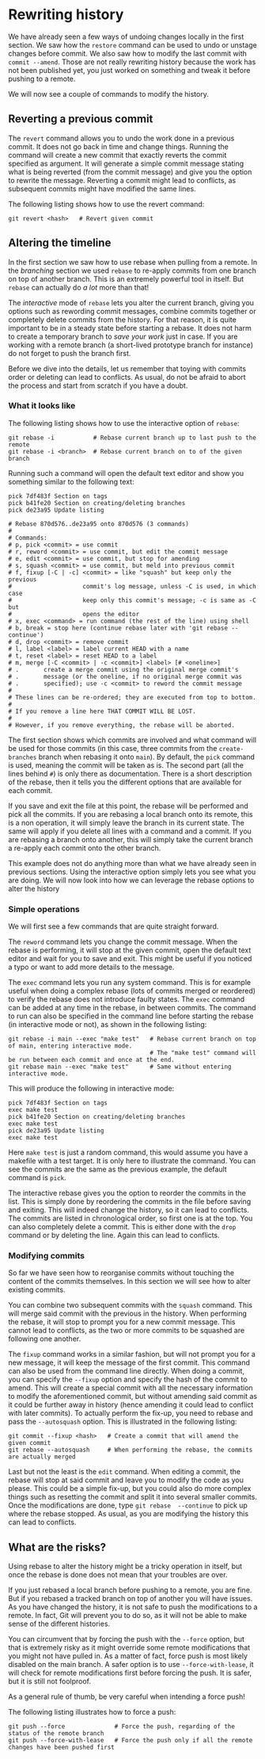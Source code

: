 # Rewriting history

We have already seen a few ways of undoing changes locally in the first section. We saw how the `restore` command can be
used to undo or unstage changes before commit. We also saw how to modify the last commit with `commit --amend`. Those
are not really rewriting history because the work has not been published yet, you just worked on something and tweak it 
before pushing to a remote.

We will now see a couple of commands to modify the history.

## Reverting a previous commit

The `revert` command allows you to undo the work done in a previous commit. It does not go back in time and change 
things. Running the command will create a new commit that exactly reverts the commit specified as argument. It will 
generate a simple commit message stating what is being reverted (from the commit message) and give you the option to 
rewrite the message. Reverting a commit might lead to conflicts, as subsequent commits might have modified the same
lines.

The following listing shows how to use the revert command:

```shell
git revert <hash>   # Revert given commit
```

## Altering the timeline

In the first section we saw how to use rebase when pulling from a remote. In the *branching* section we used `rebase` to
re-apply commits from one branch on top of another branch. This is an extremely powerful tool in itself. But `rebase`
can actually do *a lot* more than that! 

The *interactive* mode of `rebase` lets you alter the current branch, giving you options such as rewording commit 
messages, combine commits together or completely delete commits from the history. For that reason, it is quite 
important to be in a steady state before starting a rebase. It does not harm to create a temporary branch to *save 
your work* just in case. If you are working with a remote branch (a short-lived prototype branch for instance) do 
not forget to push the branch first.

Before we dive into the details, let us remember that toying with commits order or deleting can lead to conflicts. 
As usual, do not be afraid to abort the process and start from scratch if you have a doubt.

### What it looks like

The following listing shows how to use the interactive option of `rebase`:

```shell
git rebase -i           # Rebase current branch up to last push to the remote
git rebase -i <branch>  # Rebase current branch on to of the given branch
```

Running such a command will open the default text editor and show you something similar to the following text:

```text
pick 7df483f Section on tags
pick b41fe20 Section on creating/deleting branches
pick de23a95 Update listing

# Rebase 870d576..de23a95 onto 870d576 (3 commands)
#
# Commands:
# p, pick <commit> = use commit
# r, reword <commit> = use commit, but edit the commit message
# e, edit <commit> = use commit, but stop for amending
# s, squash <commit> = use commit, but meld into previous commit
# f, fixup [-C | -c] <commit> = like "squash" but keep only the previous
#                    commit's log message, unless -C is used, in which case
#                    keep only this commit's message; -c is same as -C but
#                    opens the editor
# x, exec <command> = run command (the rest of the line) using shell
# b, break = stop here (continue rebase later with 'git rebase --continue')
# d, drop <commit> = remove commit
# l, label <label> = label current HEAD with a name
# t, reset <label> = reset HEAD to a label
# m, merge [-C <commit> | -c <commit>] <label> [# <oneline>]
# .       create a merge commit using the original merge commit's
# .       message (or the oneline, if no original merge commit was
# .       specified); use -c <commit> to reword the commit message
#
# These lines can be re-ordered; they are executed from top to bottom.
#
# If you remove a line here THAT COMMIT WILL BE LOST.
#
# However, if you remove everything, the rebase will be aborted.
```

The first section shows which commits are involved and what command will be used for those commits (in this case, 
three commits from the `create-branches` branch when rebasing it onto `main`). By default, the `pick` command is used,
meaning the commit will be taken as is. The second part (all the lines behind `#`) is only there as documentation. There
is a short description of the rebase, then it tells you the different options that are available for each commit.

If you save and exit the file at this point, the rebase will be performed and pick all the commits. If you are rebasing
a local branch onto its remote, this is a non operation, it will simply leave the branch in its current state. The same
will apply if you delete all lines with a command and a commit. If you are rebasing a branch onto another, this will 
simply take the current branch a re-apply each commit onto the other branch.

This example does not do anything more than what we have already seen in previous sections. Using the interactive 
option simply lets you see what you are doing. We will now look into how we can leverage the rebase options to alter 
the history

### Simple operations

We will first see a few commands that are quite straight forward.

The `reword` command lets you change the commit message. When the rebase is performing, it will stop at the given 
commit, open the default text editor and wait for you to save and exit. This might be useful if you noticed a typo 
or want to add more details to the message.

The `exec` command lets you run any system command. This is for example useful when doing a complex rebase (lots of 
commits merged or reordered) to verify the rebase does not introduce faulty states. The `exec` command can be added 
at any time in the rebase, in between commits. The command to run can also be specified in the command line before 
starting the rebase (in interactive mode or not), as shown in the following listing:

```shell
git rebase -i main --exec "make test"   # Rebase current branch on top of main, entering interactive mode.
                                        # The "make test" command will be run between each commit and once at the end.
git rebase main --exec "make test"      # Same without entering interactive mode.
```

This will produce the following in interactive mode:

```text
pick 7df483f Section on tags
exec make test
pick b41fe20 Section on creating/deleting branches
exec make test
pick de23a95 Update listing
exec make test
```

Here `make test` is just a random command, this would assume you have a makefile with a test target. It is only here 
to illustrate the command. You can see the commits are the same as the previous example, the default command is `pick`.

The interactive rebase gives you the option to reorder the commits in the list. This is simply done by reordering 
the commits in the file before saving and exiting. This will indeed change the history, so it can lead to conflicts. 
The commits are listed in chronological order, so first one is at the top. You can also completely delete a commit. 
This is either done with the `drop` command or by deleting the line. Again this can lead to conflicts.

### Modifying commits

So far we have seen how to reorganise commits without touching the content of the commits themselves. In this section
we will see how to alter existing commits.

You can combine two subsequent commits with the `squash` command. This will merge said commit with the previous in 
the history. When performing the rebase, it will stop to prompt you for a new commit message. This cannot lead to 
conflicts, as the two or more commits to be squashed are following one another.

The `fixup` command works in a similar fashion, but will not prompt you for a new message, it will keep the message of
the first commit. This command can also be used from the command line directly. When doing a commit, you can specify 
the `--fixup` option and specify the hash of the commit to amend. This will create a special commit with all the 
necessary information to modify the aforementioned commit, but without amending said commit as it could be further 
away in
history (hence amending it could lead to conflict with later commits). To actually perform the fix-up, you need to
rebase and pass the `--autosquash` option. This is illustrated in the following listing: 

```shell
git commit --fixup <hash>   # Create a commit that will amend the given commit
git rebase --autosquash     # When performing the rebase, the commits are actually merged
```

Last but not the least is the `edit` command. When editing a commit, the rebase will stop at said commit and leave 
you to modify the code as you please. This could be a simple fix-up, but you could also do more complex things such 
as resetting the commit and split it into several smaller commits. Once the modifications are done, type `git rebase 
--continue` to pick up where the rebase stopped. As usual, as you are modifying the history this can lead to conflicts.

## What are the risks?

Using rebase to alter the history might be a tricky operation in itself, but once the rebase is done does not mean 
that your troubles are over.

If you just rebased a local branch before pushing to a remote, you are fine. But if you rebased a tracked branch on top
of another you will have issues. As you have changed the history, it is not safe to push the modifications to a remote.
In fact, Git will prevent you to do so, as it will not be able to make sense of the different histories.

You can circumvent that by forcing the push with the `--force` option, but that is extremely risky as it might 
override some remote modifications that you might not have pulled in. As a matter of fact, force push is most likely 
disabled on the main branch. A safer option is to use `--force-with-lease`, it will check for remote modifications 
first before forcing the push. It is safer, but it is still not foolproof.

As a general rule of thumb, be very careful when intending a force push!

The following listing illustrates how to force a push:

```shell
git push --force              # Force the push, regarding of the status of the remote branch
git push --force-with-lease   # Force the push only if all the remote changes have been pushed first
```